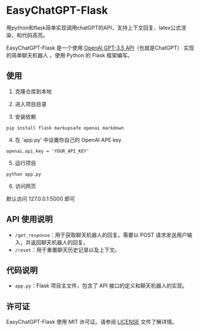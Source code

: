 # EasyChatGPT-Flask

用python和flask简单实现调用chatGPT的API，支持上下文回复、latex公式渲染、和代码高亮。

EasyChatGPT-Flask 是一个使用 [OpenAI GPT-3.5 API](https://openai.com/)（也就是ChatGPT） 实现的简单聊天机器人 。使用 Python 的 Flask 框架编写。

## 使用

1.  克隆仓库到本地


2.  进入项目目录


3.  安装依赖

`pip install flask markupsafe openai markdown` 

4. 在 'app.py' 中设置你自己的 OpenAI APE key

`openai.api_key = 'YOUR_API_KEY'` 

5.  运行项目

`python app.py` 

6.  访问网页

默认访问 127.0.0.1:5000 即可

## API 使用说明

-   `/get_response`：用于获取聊天机器人的回复。需要以 POST 请求发送用户输入，并返回聊天机器人的回复。
-   `/reset`：用于重置聊天历史记录以及上下文。

## 代码说明

-   `app.py`：Flask 项目主文件，包含了 API 接口的定义和聊天机器人的实现。

## 许可证

EasyChatGPT-Flask 使用 MIT 许可证。请参阅 [LICENSE](https://chat.openai.com/chat/LICENSE) 文件了解详情。
